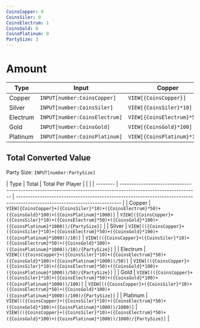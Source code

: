 ```yaml
---
CoinsCopper: 0
CoinsSiler: 0
CoinsElectrum: 1
CoinsGold: 0
CoinsPlatinum: 0
PartySize: 3
---
```


# Amount
 
| Type     | Input                         | Copper                       | Silver                      | Electrum                   | Gold                       | Platinum                   |
| -------- | ----------------------------- | ---------------------------- | --------------------------- | -------------------------- | -------------------------- | -------------------------- |
| Copper   | `INPUT[number:CoinsCopper]`   | `VIEW[{CoinsCopper}]`        | `VIEW[{CoinsCopper}/10]`    | `VIEW[{CoinsCopper}/50]`   | `VIEW[{CoinsCopper}/100]`  | `VIEW[{CoinsCopper}/1000]` |
| Silver   | `INPUT[number:CoinsSiler]`    | `VIEW[{CoinsSiler}*10]`      | `VIEW[{CoinsSiler}]`        | `VIEW[{CoinsSiler}/5]`     | `VIEW[{CoinsSiler}/10]`    | `VIEW[{CoinsSiler}/100]`   |
| Electrum | `INPUT[number:CoinsElectrum]` | `VIEW[{CoinsElectrum}*50]`   | `VIEW[{CoinsElectrum}*5]`   | `VIEW[{CoinsElectrum}]`    | `VIEW[{CoinsElectrum}/2]`  | `VIEW[{CoinsElectrum}/20]` |
| Gold     | `INPUT[number:CoinsGold]`     | `VIEW[{CoinsGold}*100]`      | `VIEW[{CoinsGold}*10]`      | `VIEW[{CoinsGold}*2]`      | `VIEW[{CoinsGold}]`        | `VIEW[{CoinsGold}/10]`     |
| Platinum | `INPUT[number:CoinsPlatinum]` | `VIEW[{CoinsPlatinum}*1000]` | `VIEW[{CoinsPlatinum}*100]` | `VIEW[{CoinsPlatinum}*20]` | `VIEW[{CoinsPlatinum}*10]` | `VIEW[{CoinsPlatinum}]`    |
 
 ## Total Converted Value
 
 Party Size: `INPUT[number:PartySize]`  
 
| Type     | Total                                                                                                          | Total Per Player                                                                                                           |     |     |
| -------- | -------------------------------------------------------------------------------------------------------------- | -------------------------------------------------------------------------------------------------------------------------- |
| Copper   | `VIEW[{CoinsCopper}+({CoinsSiler}*10)+({CoinsElectrum}*50)+({CoinsGold}*100)+({CoinsPlatinum}*1000)]`          | `VIEW[({CoinsCopper}+({CoinsSiler}*10)+({CoinsElectrum}*50)+({CoinsGold}*100)+({CoinsPlatinum}*1000))/{PartySize}]`        |
| Silver   | `VIEW[(({CoinsCopper}+({CoinsSiler}*10)+({CoinsElectrum}*50)+({CoinsGold}*100)+({CoinsPlatinum}*1000))/10)]`   | `VIEW[(({CoinsCopper}+({CoinsSiler}*10)+({CoinsElectrum}*50)+({CoinsGold}*100)+({CoinsPlatinum}*1000))/10)/{PartySize}]`   |
| Electrum | `VIEW[(({CoinsCopper}+({CoinsSiler}*10)+({CoinsElectrum}*50)+({CoinsGold}*100)+({CoinsPlatinum}*1000))/50)]`   | `VIEW[(({CoinsCopper}+({CoinsSiler}*10)+({CoinsElectrum}*50)+({CoinsGold}*100)+({CoinsPlatinum}*1000))/50)/{PartySize}]`   |
| Gold     | `VIEW[(({CoinsCopper}+({CoinsSiler}*10)+({CoinsElectrum}*50)+({CoinsGold}*100)+({CoinsPlatinum}*1000))/100)]`  | `VIEW[(({CoinsCopper}+({CoinsSiler}*10)+({CoinsElectrum}*50)+({CoinsGold}*100)+({CoinsPlatinum}*1000))/100)/{PartySize}]`  |
| Platinum | `VIEW[(({CoinsCopper}+({CoinsSiler}*10)+({CoinsElectrum}*50)+({CoinsGold}*100)+({CoinsPlatinum}*1000))/1000)]` | `VIEW[(({CoinsCopper}+({CoinsSiler}*10)+({CoinsElectrum}*50)+({CoinsGold}*100)+({CoinsPlatinum}*1000))/1000)/{PartySize}]` |
